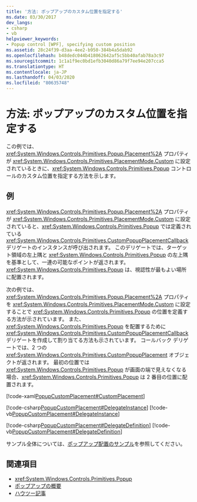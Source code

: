 ```yaml
---
title: '方法: ポップアップのカスタム位置を指定する'
ms.date: 03/30/2017
dev_langs:
- csharp
- vb
helpviewer_keywords:
- Popup control [WPF], specifying custom position
ms.assetid: 28c24f39-d3aa-4ee2-b950-384b4a5dab92
ms.openlocfilehash: b48dedc044b418062642af5c5bb40afab78a3c97
ms.sourcegitcommit: 1c1a1f9ec0bd1efb3040d86a79f7ee94e207cca5
ms.translationtype: HT
ms.contentlocale: ja-JP
ms.lasthandoff: 04/03/2020
ms.locfileid: "80635748"
---
```

# <a name="how-to-specify-a-custom-popup-position"></a>方法: ポップアップのカスタム位置を指定する
この例では、<xref:System.Windows.Controls.Primitives.Popup.Placement%2A> プロパティが <xref:System.Windows.Controls.Primitives.PlacementMode.Custom> に設定されているときに、<xref:System.Windows.Controls.Primitives.Popup> コントロールのカスタム位置を指定する方法を示します。  
  
## <a name="example"></a>例  
 <xref:System.Windows.Controls.Primitives.Popup.Placement%2A> プロパティが <xref:System.Windows.Controls.Primitives.PlacementMode.Custom> に設定されていると、<xref:System.Windows.Controls.Primitives.Popup> では定義されている <xref:System.Windows.Controls.Primitives.CustomPopupPlacementCallback> デリゲートのインスタンスが呼び出されます。 このデリゲートでは、ターゲット領域の左上隅と <xref:System.Windows.Controls.Primitives.Popup> の左上隅を基準として、一連の可能なポイントが返されます。 <xref:System.Windows.Controls.Primitives.Popup> は、視認性が最もよい場所に配置されます。  
  
 次の例では、<xref:System.Windows.Controls.Primitives.Popup.Placement%2A> プロパティを <xref:System.Windows.Controls.Primitives.PlacementMode.Custom> に設定することで <xref:System.Windows.Controls.Primitives.Popup> の位置を定義する方法が示されています。 また、<xref:System.Windows.Controls.Primitives.Popup> を配置するために <xref:System.Windows.Controls.Primitives.CustomPopupPlacementCallback> デリゲートを作成して割り当てる方法も示されています。  コールバック デリゲートでは、2 つの <xref:System.Windows.Controls.Primitives.CustomPopupPlacement> オブジェクトが返されます。  最初の位置では <xref:System.Windows.Controls.Primitives.Popup> が画面の端で見えなくなる場合、<xref:System.Windows.Controls.Primitives.Popup> は 2 番目の位置に配置されます。  
  
 [!code-xaml[PopupCustomPlacement#CustomPlacement](~/samples/snippets/csharp/VS_Snippets_Wpf/PopupCustomPlacement/CSharp/Window1.xaml#customplacement)]  
  
 [!code-csharp[PopupCustomPlacement#DelegateInstance](~/samples/snippets/csharp/VS_Snippets_Wpf/PopupCustomPlacement/CSharp/Window1.xaml.cs#delegateinstance)]
 [!code-vb[PopupCustomPlacement#DelegateInstance](~/samples/snippets/visualbasic/VS_Snippets_Wpf/PopupCustomPlacement/visualbasic/window1.xaml.vb#delegateinstance)]  
  
 [!code-csharp[PopupCustomPlacement#DelegateDefinition](~/samples/snippets/csharp/VS_Snippets_Wpf/PopupCustomPlacement/CSharp/Window1.xaml.cs#delegatedefinition)]
 [!code-vb[PopupCustomPlacement#DelegateDefinition](~/samples/snippets/visualbasic/VS_Snippets_Wpf/PopupCustomPlacement/visualbasic/window1.xaml.vb#delegatedefinition)]  
  
 サンプル全体については、[ポップアップ配置のサンプル](https://github.com/dotnet/docs/tree/master/samples/snippets/csharp/VS_Snippets_Wpf/PopupPositionSnippet/CS)を参照してください。  
  
## <a name="see-also"></a>関連項目

- <xref:System.Windows.Controls.Primitives.Popup>
- [ポップアップの概要](popup-overview.md)
- [ハウツー記事](popup-how-to-topics.md)
